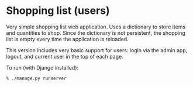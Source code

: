 # Shopping list (users)

Very simple shopping list web application.
Uses a dictionary to store items and quantities to shop.
Since the dictionary is not persistent, the shopping list
is empty every time the application is reloaded.

This version includes very basic support for users:
login via the admin app, logout, and current user in the top of
each page.

To run (with Django installed):

```bash
% ./manage.py runserver
```
